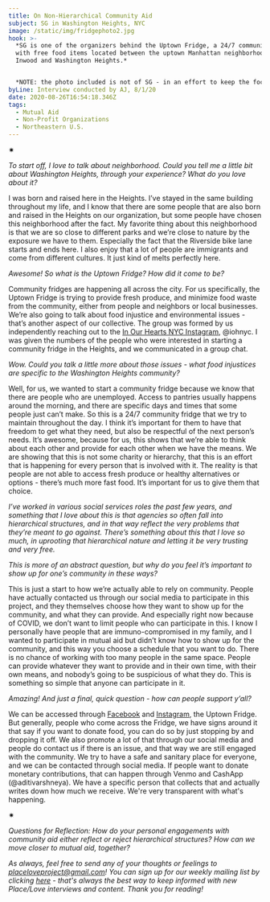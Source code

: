 ```yaml
---
title: On Non-Hierarchical Community Aid
subject: SG in Washington Heights, NYC
image: /static/img/fridgephoto2.jpg
hook: >-
  *SG is one of the organizers behind the Uptown Fridge, a 24/7 community fridge
  with free food items located between the uptown Manhattan neighborhoods of
  Inwood and Washington Heights.*


  *NOTE: the photo included is not of SG - in an effort to keep the focus on the collective and not one person, we've chosen a more generic photo of the Fridge. Plus, I wanted to include that phrase: 'La comunidad se cuida y se ama.'*
byLine: Interview conducted by AJ, 8/1/20
date: 2020-08-26T16:54:18.346Z
tags:
  - Mutual Aid
  - Non-Profit Organizations
  - Northeastern U.S.
---
```

<div>✷</div>

*To start off, I love to talk about neighborhood. Could you tell me a little bit about Washington Heights, through your experience? What do you love about it?*

I was born and raised here in the Heights. I’ve stayed in the same building throughout my life, and I know that there are some people that are also born and raised in the Heights on our organization, but some people have chosen this neighborhood after the fact. My favorite thing about this neighborhood is that we are so close to different parks and we’re close to nature by the exposure we have to them. Especially the fact that the Riverside bike lane starts and ends here. I also enjoy that a lot of people are immigrants and come from different cultures. It just kind of melts perfectly here.

*Awesome! So what is the Uptown Fridge? How did it come to be?*

Community fridges are happening all across the city. For us specifically, the Uptown Fridge is trying to provide fresh produce, and minimize food waste from the community, either from people and neighbors or local businesses. We’re also going to talk about food injustice and environmental issues - that’s another aspect of our collective. The group was formed by us independently reaching out to the [In Our Hearts NYC Instagram](https://www.instagram.com/iohnyc/), @iohnyc. I was given the numbers of the people who were interested in starting a community fridge in the Heights, and we communicated in a group chat.

*Wow. Could you talk a little more about those issues - what food injustices are specific to the Washington Heights community?*

Well, for us, we wanted to start a community fridge because we know that there are people who are unemployed. Access to pantries usually happens around the morning, and there are specific days and times that some people just can’t make. So this is a 24/7 community fridge that we try to maintain throughout the day. I think it’s important for them to have that freedom to get what they need, but also be respectful of the next person’s needs. It’s awesome, because for us, this shows that we’re able to think about each other and provide for each other when we have the means. We are showing that this is not some charity or hierarchy, that this is an effort that is happening for every person that is involved with it. The reality is that people are not able to access fresh produce or healthy alternatives or options - there’s much more fast food. It’s important for us to give them that choice.

*I’ve worked in various social services roles the past few years, and something that I love about this is that agencies so often fall into hierarchical structures, and in that way reflect the very problems that they’re meant to go against. There’s something about this that I love so much, in uprooting that hierarchical nature and letting it be very trusting and very free.*

*This is more of an abstract question, but why do you feel it’s important to show up for one’s community in these ways?*

This is just a start to how we’re actually able to rely on community. People have actually contacted us through our social media to participate in this project, and they themselves choose how they want to show up for the community, and what they can provide. And especially right now because of COVID, we don’t want to limit people who can participate in this. I know I personally have people that are immuno-compromised in my family, and I wanted to participate in mutual aid but didn’t know how to show up for the community, and this way you choose a schedule that you want to do. There is no chance of working with too many people in the same space. People can provide whatever they want to provide and in their own time, with their own means, and nobody’s going to be suspicious of what they do. This is something so simple that anyone can participate in it.

*Amazing! And just a final, quick question - how can people support y’all?*

We can be accessed through [Facebook](https://www.facebook.com/theuptownfridge) and [Instagram](https://www.instagram.com/theuptownfridge/), the Uptown Fridge. But generally, people who come across the Fridge, we have signs around it that say if you want to donate food, you can do so by just stopping by and dropping it off. We also promote a lot of that through our social media and people do contact us if there is an issue, and that way we are still engaged with the community. We try to have a safe and sanitary place for everyone, and we can be contacted through social media. If people want to donate monetary contributions, that can happen through Venmo and CashApp (@aditivarshneya). We have a specific person that collects that and actually writes down how much we receive. We're very transparent with what's happening.

<div>✷</div>

*Questions for Reflection: How do your personal engagements with community aid either reflect or reject hierarchical structures? How can we move closer to mutual aid, together?*

*As always, feel free to send any of your thoughts or feelings to placeloveproject@gmail.com! You can sign up for our weekly mailing list by clicking [here](https://placeloveproject.substack.com/welcome) - that's always the best way to keep informed with new Place/Love interviews and content. Thank you for reading!*